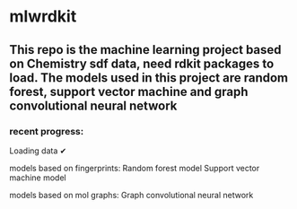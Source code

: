 # mlwrdkit
## This repo is the machine learning project based on Chemistry sdf data, need rdkit packages to load. The models used in this project are random forest, support vector machine and graph convolutional neural network
### recent progress:
Loading data ✔

models based on fingerprints:
Random forest model
Support vector machine model

models based on mol graphs:
Graph convolutional neural network
